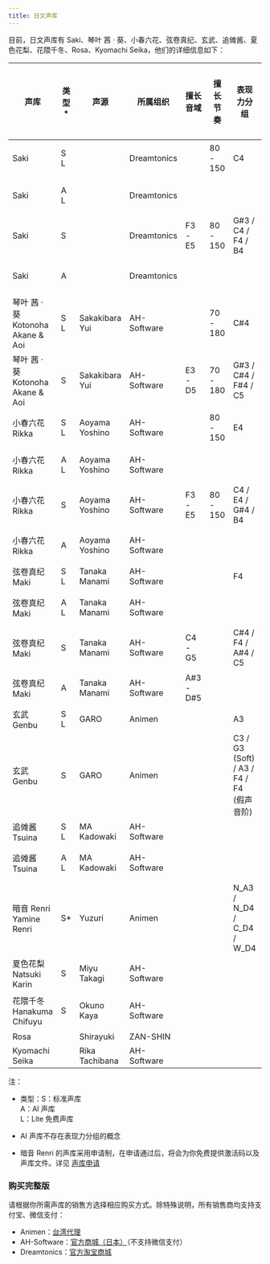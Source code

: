 ```yaml
---
title: 日文声库
---
```


目前，日文声库有 Saki、琴叶 茜 · 葵、小春六花、弦卷真纪、玄武、追傩酱、夏色花梨、花隈千冬、Rosa、Kyomachi Seika，他们的详细信息如下：

| 声库 | 类型* | 声源 | 所属组织 |  擅长音域 | 擅长节奏 | 表现力分组 | 自动音高调校 | 最新版本 |
| --- | --- | --- | --- | --- | --- | --- | --- | --- |
| Saki | S L |  | Dreamtonics |  | 80 - 150 | C4 | 第 1 代 | ver.101 |
| Saki | A L |  | Dreamtonics |  |  |  | 第 3 代 | ver.101 |
| Saki | S |  | Dreamtonics | F3 - E5 | 80 - 150 | G#3 / C4 / F4 / B4 | 第 1 代 | ver.101 |
| Saki | A |  | Dreamtonics |  |  |  | 第 3 代 | ver.115 |
| 琴叶 茜 · 葵 <br/> Kotonoha Akane & Aoi | S L | Sakakibara Yui | AH-Software |  | 70 - 180 | C#4 | 第 1 代 | ver.100 |
| 琴叶 茜 · 葵 <br/> Kotonoha Akane & Aoi | S | Sakakibara Yui | AH-Software | E3 - D5 | 70 - 180 | G#3 / C#4 / F#4 / C5 | 第 1 代 | ver.100 |
| 小春六花 <br/> Rikka | S L | Aoyama Yoshino | AH-Software |  | 80 - 150 | E4 | 第 1 代 | ver.100 |
| 小春六花 <br/> Rikka | A L | Aoyama Yoshino | AH-Software |  |  |  | 第 3 代 | ver.101 |
| 小春六花 <br/> Rikka | S | Aoyama Yoshino | AH-Software | F3 - E5 | 80 - 150 | C4 / E4 / G#4 / B4 | 第 1 代 | ver.100 |
| 小春六花 <br/> Rikka | A | Aoyama Yoshino | AH-Software |  |  |  | 第 3 代 | ver.105 |
| 弦卷真纪 <br/> Maki | S L | Tanaka Manami | AH-Software |  |  | F4 |  | ver.100 |
| 弦卷真纪 <br/> Maki | A L | Tanaka Manami | AH-Software |  |  |  | 第 3 代 | ver.101 |
| 弦卷真纪 <br/> Maki | S | Tanaka Manami | AH-Software | C4 - G5 |  | C#4 / F4 / A#4 / C5 |  | ver.100 |
| 弦卷真纪 <br/> Maki | A | Tanaka Manami | AH-Software | A#3 - D#5 |  |  | 第 3 代 | ver.104 |
| 玄武 <br/> Genbu | S L | GARO | Animen |  |  | A3 |  | ver.100 |
| 玄武 <br/> Genbu | S | GARO | Animen |  |  | C3 / G3 (Soft) / A3 / F4 / F4 (假声音阶) |  | ver.100 |
| 追傩酱 <br/> Tsuina | S L | MA Kadowaki | AH-Software |  |  | | | ver.100 |
| 追傩酱 <br/> Tsuina | A L | MA Kadowaki | AH-Software |  | |  | 第 4 代 | ver.100 |
| 暗音 Renri <br/> Yamine Renri | S* | Yuzuri | Animen |  |  | N_A3 / N_D4 / C_D4 / W_D4 |  | ver.100 |
| 夏色花梨 <br/> Natsuki Karin | S | Miyu Takagi | AH-Software |  |  |  |  | 预计 2022 / 04 发售 |
| 花隈千冬 <br/> Hanakuma Chifuyu | S | Okuno Kaya | AH-Software |  |  |  |  | 预计 2022 发售 |
| Rosa |  | Shirayuki | ZAN-SHIN |  |  |  |  | 未发售 |
| Kyomachi Seika |  | Rika Tachibana | AH-Software |  |  |  |  | 未发售 |

注：

* 类型：S：标准声库 <br/> A：AI 声库 <br/> L：Lite 免费声库

* AI 声库不存在表现力分组的概念

* 暗音 Renri 的声库采用申请制，在申请通过后，将会为你免费提供激活码以及声库文件。详见 [声库申请](https://forms.gle/BnZcj2CHNePEm6Hu6)

### 购买完整版

请根据你所需声库的销售方选择相应购买方式。除特殊说明，所有销售商均支持支付宝、微信支付：

  * Animen：[台湾代理](https://www.anicute.com/)
  * AH-Software：[官方商城（日本）](https://www.ah-soft.com/product/series.html#synth-v)（不支持微信支付）
  * Dreamtonics：[官方淘宝商城](https://dreamtonics.taobao.com/shop/view_shop.htm?id=2212881578559)